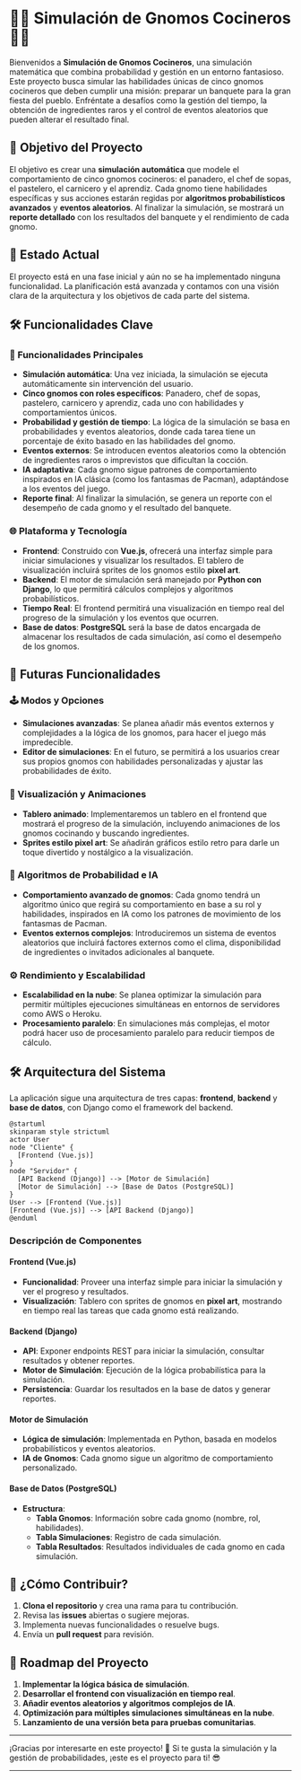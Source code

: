 # 🧑‍🍳 Simulación de Gnomos Cocineros 🧙‍♂️

Bienvenidos a **Simulación de Gnomos Cocineros**, una simulación matemática que combina probabilidad y gestión en un entorno fantasioso. Este proyecto busca simular las habilidades únicas de cinco gnomos cocineros que deben cumplir una misión: preparar un banquete para la gran fiesta del pueblo. Enfréntate a desafíos como la gestión del tiempo, la obtención de ingredientes raros y el control de eventos aleatorios que pueden alterar el resultado final.

## 🎯 Objetivo del Proyecto

El objetivo es crear una **simulación automática** que modele el comportamiento de cinco gnomos cocineros: el panadero, el chef de sopas, el pastelero, el carnicero y el aprendiz. Cada gnomo tiene habilidades específicas y sus acciones estarán regidas por **algoritmos probabilísticos avanzados** y **eventos aleatorios**. Al finalizar la simulación, se mostrará un **reporte detallado** con los resultados del banquete y el rendimiento de cada gnomo.

## 🚀 Estado Actual

El proyecto está en una fase inicial y aún no se ha implementado ninguna funcionalidad. La planificación está avanzada y contamos con una visión clara de la arquitectura y los objetivos de cada parte del sistema.

## 🛠️ Funcionalidades Clave

### 🔧 Funcionalidades Principales
- **Simulación automática**: Una vez iniciada, la simulación se ejecuta automáticamente sin intervención del usuario.
- **Cinco gnomos con roles específicos**: Panadero, chef de sopas, pastelero, carnicero y aprendiz, cada uno con habilidades y comportamientos únicos.
- **Probabilidad y gestión de tiempo**: La lógica de la simulación se basa en probabilidades y eventos aleatorios, donde cada tarea tiene un porcentaje de éxito basado en las habilidades del gnomo.
- **Eventos externos**: Se introducen eventos aleatorios como la obtención de ingredientes raros o imprevistos que dificultan la cocción.
- **IA adaptativa**: Cada gnomo sigue patrones de comportamiento inspirados en IA clásica (como los fantasmas de Pacman), adaptándose a los eventos del juego.
- **Reporte final**: Al finalizar la simulación, se genera un reporte con el desempeño de cada gnomo y el resultado del banquete.

### 🌐 Plataforma y Tecnología
- **Frontend**: Construido con **Vue.js**, ofrecerá una interfaz simple para iniciar simulaciones y visualizar los resultados. El tablero de visualización incluirá sprites de los gnomos estilo **pixel art**.
- **Backend**: El motor de simulación será manejado por **Python con Django**, lo que permitirá cálculos complejos y algoritmos probabilísticos.
- **Tiempo Real**: El frontend permitirá una visualización en tiempo real del progreso de la simulación y los eventos que ocurren.
- **Base de datos**: **PostgreSQL** será la base de datos encargada de almacenar los resultados de cada simulación, así como el desempeño de los gnomos.

## 🔮 Futuras Funcionalidades

### 🕹️ Modos y Opciones
- **Simulaciones avanzadas**: Se planea añadir más eventos externos y complejidades a la lógica de los gnomos, para hacer el juego más impredecible.
- **Editor de simulaciones**: En el futuro, se permitirá a los usuarios crear sus propios gnomos con habilidades personalizadas y ajustar las probabilidades de éxito.

### 🎨 Visualización y Animaciones
- **Tablero animado**: Implementaremos un tablero en el frontend que mostrará el progreso de la simulación, incluyendo animaciones de los gnomos cocinando y buscando ingredientes.
- **Sprites estilo pixel art**: Se añadirán gráficos estilo retro para darle un toque divertido y nostálgico a la visualización.

### 🧠 Algoritmos de Probabilidad e IA
- **Comportamiento avanzado de gnomos**: Cada gnomo tendrá un algoritmo único que regirá su comportamiento en base a su rol y habilidades, inspirados en IA como los patrones de movimiento de los fantasmas de Pacman.
- **Eventos externos complejos**: Introduciremos un sistema de eventos aleatorios que incluirá factores externos como el clima, disponibilidad de ingredientes o invitados adicionales al banquete.
  
### ⚙️ Rendimiento y Escalabilidad
- **Escalabilidad en la nube**: Se planea optimizar la simulación para permitir múltiples ejecuciones simultáneas en entornos de servidores como AWS o Heroku.
- **Procesamiento paralelo**: En simulaciones más complejas, el motor podrá hacer uso de procesamiento paralelo para reducir tiempos de cálculo.

## 🛠️ Arquitectura del Sistema

La aplicación sigue una arquitectura de tres capas: **frontend**, **backend** y **base de datos**, con Django como el framework del backend.

```plantuml
@startuml
skinparam style strictuml
actor User
node "Cliente" {
  [Frontend (Vue.js)]
}
node "Servidor" {
  [API Backend (Django)] --> [Motor de Simulación]
  [Motor de Simulación] --> [Base de Datos (PostgreSQL)]
}
User --> [Frontend (Vue.js)]
[Frontend (Vue.js)] --> [API Backend (Django)]
@enduml
```

### Descripción de Componentes

#### Frontend (Vue.js)
- **Funcionalidad**: Proveer una interfaz simple para iniciar la simulación y ver el progreso y resultados.
- **Visualización**: Tablero con sprites de gnomos en **pixel art**, mostrando en tiempo real las tareas que cada gnomo está realizando.

#### Backend (Django)
- **API**: Exponer endpoints REST para iniciar la simulación, consultar resultados y obtener reportes.
- **Motor de Simulación**: Ejecución de la lógica probabilística para la simulación.
- **Persistencia**: Guardar los resultados en la base de datos y generar reportes.

#### Motor de Simulación
- **Lógica de simulación**: Implementada en Python, basada en modelos probabilísticos y eventos aleatorios.
- **IA de Gnomos**: Cada gnomo sigue un algoritmo de comportamiento personalizado.

#### Base de Datos (PostgreSQL)
- **Estructura**:
  - **Tabla Gnomos**: Información sobre cada gnomo (nombre, rol, habilidades).
  - **Tabla Simulaciones**: Registro de cada simulación.
  - **Tabla Resultados**: Resultados individuales de cada gnomo en cada simulación.

## 🎯 ¿Cómo Contribuir?

1. **Clona el repositorio** y crea una rama para tu contribución.
2. Revisa las **issues** abiertas o sugiere mejoras.
3. Implementa nuevas funcionalidades o resuelve bugs.
4. Envía un **pull request** para revisión.

## 🌟 Roadmap del Proyecto

1. **Implementar la lógica básica de simulación**.
2. **Desarrollar el frontend con visualización en tiempo real**.
3. **Añadir eventos aleatorios y algoritmos complejos de IA**.
4. **Optimización para múltiples simulaciones simultáneas en la nube**.
5. **Lanzamiento de una versión beta para pruebas comunitarias**.

---

¡Gracias por interesarte en este proyecto! 🚀 Si te gusta la simulación y la gestión de probabilidades, ¡este es el proyecto para ti! 😎

---
